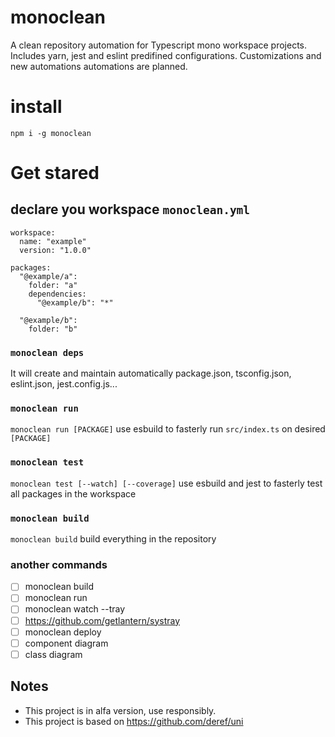 # monoclean

A clean repository automation for Typescript mono workspace projects. Includes yarn, jest and eslint predifined configurations. Customizations and new automations automations are planned.

# install

`npm i -g monoclean`

# Get stared

## declare you workspace `monoclean.yml`

```
workspace:
  name: "example"
  version: "1.0.0"

packages:
  "@example/a":
    folder: "a"
    dependencies:
      "@example/b": "*"

  "@example/b":
    folder: "b"
```

### `monoclean deps`

It will create and maintain automatically package.json, tsconfig.json, eslint.json, jest.config.js...

### `monoclean run`

`monoclean run [PACKAGE]` use esbuild to fasterly run `src/index.ts` on desired `[PACKAGE]`

### `monoclean test`

`monoclean test [--watch] [--coverage]` use esbuild and jest to fasterly test all packages in the workspace

### `monoclean build`

`monoclean build` build everything in the repository

### another commands
- [ ] monoclean build
- [ ] monoclean run
- [ ] monoclean watch --tray
-   [ ] https://github.com/getlantern/systray
- [ ] monoclean deploy
- [ ] component diagram
- [ ] class diagram

## Notes
- This project is in alfa version, use responsibly.
- This project is based on https://github.com/deref/uni

